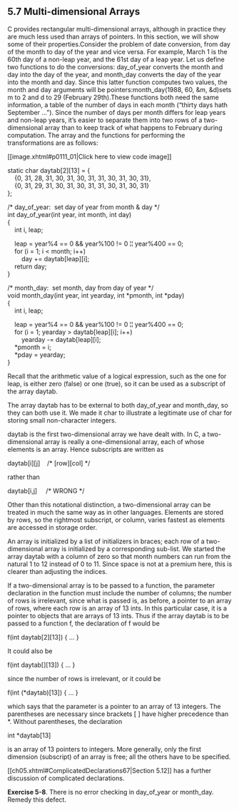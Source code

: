 ## 5.7 Multi-dimensional Arrays

C provides rectangular multi-dimensional arrays, although in practice they are much less used than arrays of pointers. In this section, we will show some of their properties.Consider the problem of date conversion, from day of the month to day of the year and vice versa. For example, March 1 is the 60th day of a non-leap year, and the 61st day of a leap year. Let us define two functions to do the conversions: day_of_year converts the month and day into the day of the year, and month_day converts the day of the year into the month and day. Since this latter function computes two values, the month and day arguments will be pointers:month_day(1988, 60, &m, &d)sets m to 2 and d to 29 (February 29th).These functions both need the same information, a table of the number of days in each month (“thirty days hath September ...”). Since the number of days per month differs for leap years and non-leap years, it’s easier to separate them into two rows of a two-dimensional array than to keep track of what happens to February during computation. The array and the functions for performing the transformations are as follows:

[[image.xhtml#p0111_01|Click here to view code image]]

static char daytab\[2\]\[13\] = {  
    {0, 31, 28, 31, 30, 31, 30, 31, 31, 30, 31, 30, 31},  
    {0, 31, 29, 31, 30, 31, 30, 31, 31, 30, 31, 30, 31}  
};  
  
/\* day\_of\_year:  set day of year from month & day \*/  
int day\_of\_year(int year, int month, int day)  
{  
    int i, leap;  
  
    leap = year%4 == 0 && year%100 != 0 ¦¦ year%400 == 0;  
    for (i = 1; i < month; i++)  
        day += daytab\[leap\]\[i\];  
    return day;  
}  
  
/\* month\_day:  set month, day from day of year \*/  
void month\_day(int year, int yearday, int \*pmonth, int \*pday)  
{  
    int i, leap;  
  
    leap = year%4 == 0 && year%100 != 0 ¦¦ year%400 == 0;  
    for (i = 1; yearday > daytab\[leap\]\[i\]; i++)  
        yearday -= daytab\[leap\]\[i\];  
    \*pmonth = i;  
    \*pday = yearday;  
}

Recall that the arithmetic value of a logical expression, such as the one for leap, is either zero (false) or one (true), so it can be used as a subscript of the array daytab.

The array daytab has to be external to both day\_of\_year and month\_day, so they can both use it. We made it char to illustrate a legitimate use of char for storing small non-character integers.

daytab is the first two-dimensional array we have dealt with. In C, a two-dimensional array is really a one-dimensional array, each of whose elements is an array. Hence subscripts are written as

daytab\[i\]\[j\]    /\* \[row\]\[col\] \*/

rather than

daytab\[i,j\]     /\* WRONG \*/

Other than this notational distinction, a two-dimensional array can be treated in much the same way as in other languages. Elements are stored by rows, so the rightmost subscript, or column, varies fastest as elements are accessed in storage order.

An array is initialized by a list of initializers in braces; each row of a two-dimensional array is initialized by a corresponding sub-list. We started the array daytab with a column of zero so that month numbers can run from the natural 1 to 12 instead of 0 to 11. Since space is not at a premium here, this is clearer than adjusting the indices.

If a two-dimensional array is to be passed to a function, the parameter declaration in the function must include the number of columns; the number of rows is irrelevant, since what is passed is, as before, a pointer to an array of rows, where each row is an array of 13 ints. In this particular case, it is a pointer to objects that are arrays of 13 ints. Thus if the array daytab is to be passed to a function f, the declaration of f would be

f(int daytab\[2\]\[13\]) { ... }

It could also be

f(int daytab\[\]\[13\]) { ... }

since the number of rows is irrelevant, or it could be

f(int (\*daytab)\[13\]) { ... }

which says that the parameter is a pointer to an array of 13 integers. The parentheses are necessary since brackets \[ \] have higher precedence than \*. Without parentheses, the declaration

int \*daytab\[13\]

is an array of 13 pointers to integers. More generally, only the first dimension (subscript) of an array is free; all the others have to be specified.

[[ch05.xhtml#ComplicatedDeclarations67|Section 5.12]] has a further discussion of complicated declarations.

**Exercise 5-8**. There is no error checking in day\_of\_year or month\_day. Remedy this defect.

